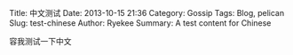 Title: 中文测试
Date: 2013-10-15 21:36
Category: Gossip
Tags: Blog, pelican
Slug: test-chinese
Author: Ryekee
Summary: A test content for Chinese

容我测试一下中文

